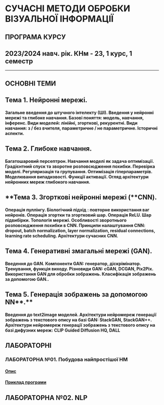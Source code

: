 # **СУЧАСНІ МЕТОДИ ОБРОБКИ ВІЗУАЛЬНОЇ ІНФОРМАЦІЇ**
## ПРОГРАМА КУРСУ
## 2023/2024 навч. рік. КНм - 23, 1 курс, 1  семестр
___
## ОСНОВНІ ТЕМИ

## Тема 1. Нейронні мережі.

#### Загальне введення до штучного інтелекту (ШІ). Введення у нейронні мережі та глибоке навчання. Базові поняття: модель, навчання, інференс. Види моделей: лінійні, згорткові, рекурентні. Види навчання: з / без вчителя, параметричне / не параметричне.  Історичні аспекти.

## **Тема 2. Глибоке навчання.**

####  Багатошаровий персептрон. Навчання моделі як задача оптимізації. Градієнтний спуск та зворотне розповсюдження похибки. Перевірка моделі. Регуляризація та групування. Оптимізація гіперпараметрів. Моделювання випадковості. Функції активації. Огляд архітектури нейронних мереж глибокого навчання.

## **Тема 3. Згорткові нейронні мережі (****CNN).**

####  Операція пуллінгу. Біологічний підхід : повторне використання ваг нейронів. Операція згортки та згортковий шар. Операція ReLU. Шар підвибірки. Топологія мережі. Особливості зворотнього розповсюдження похибки в CNN. Принципи налаштування CNN: dropout, batch normalization, layer normalization, residual connections, learning rate scheduling. Архітектури сучасних CNN.

## **Тема 4.** **Генеративні змагальні мережі** **(GAN).** 

#### Введення до GAN. Компоненти GAN: генератор, діскрімінатор. Тренування, функція виходу. Різновиди GAN: сGAN, DCGAN, Pix2Pix. Використання GAN для обробки зображень. Класифікація зображень за допомогою GAN..

## **Тема 5. Генерація зображень за допомогою** **NN****.** 

#### Введення до text2image моделей. Архітектури нейромереж генерації зображень з текстового опису на базі GAN: StackGAN, StackGAN++. Архітектури нейромереж генерації зображень з текстового опису на базі дифузних мереж: CLIP Guided Diffusion HQ, DALL

 

## ЛАБОРАТОРНІ

### ЛАБОРАТОРНА №01. Побудова найпростішої НМ

#### [Опис](./02_LAB_/CM_Lab_01_ver_2.pdf)

#### [Приклад програми](./02_LAB_/Lab_1_ver_3_TkInt_01.py)



## ЛАБОРАТОРНА №02. NLP

